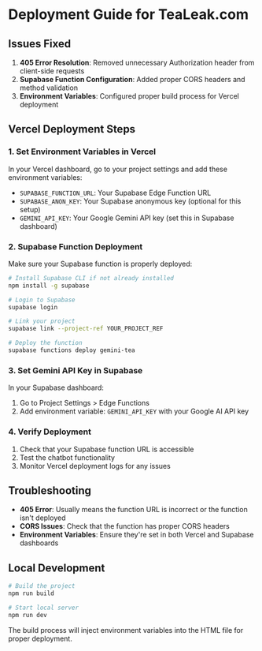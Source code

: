 # Deployment Guide for TeaLeak.com

## Issues Fixed

1. **405 Error Resolution**: Removed unnecessary Authorization header from client-side requests
2. **Supabase Function Configuration**: Added proper CORS headers and method validation
3. **Environment Variables**: Configured proper build process for Vercel deployment

## Vercel Deployment Steps

### 1. Set Environment Variables in Vercel

In your Vercel dashboard, go to your project settings and add these environment variables:

- `SUPABASE_FUNCTION_URL`: Your Supabase Edge Function URL
- `SUPABASE_ANON_KEY`: Your Supabase anonymous key (optional for this setup)
- `GEMINI_API_KEY`: Your Google Gemini API key (set this in Supabase dashboard)

### 2. Supabase Function Deployment

Make sure your Supabase function is properly deployed:

```bash
# Install Supabase CLI if not already installed
npm install -g supabase

# Login to Supabase
supabase login

# Link your project
supabase link --project-ref YOUR_PROJECT_REF

# Deploy the function
supabase functions deploy gemini-tea
```

### 3. Set Gemini API Key in Supabase

In your Supabase dashboard:
1. Go to Project Settings > Edge Functions
2. Add environment variable: `GEMINI_API_KEY` with your Google AI API key

### 4. Verify Deployment

1. Check that your Supabase function URL is accessible
2. Test the chatbot functionality
3. Monitor Vercel deployment logs for any issues

## Troubleshooting

- **405 Error**: Usually means the function URL is incorrect or the function isn't deployed
- **CORS Issues**: Check that the function has proper CORS headers
- **Environment Variables**: Ensure they're set in both Vercel and Supabase dashboards

## Local Development

```bash
# Build the project
npm run build

# Start local server
npm run dev
```

The build process will inject environment variables into the HTML file for proper deployment.